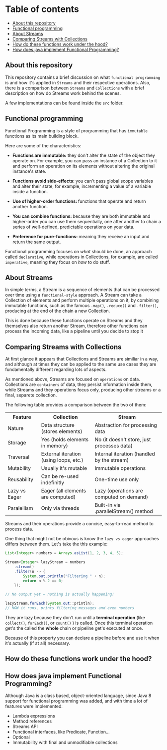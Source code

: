 # Table of contents
- [About this repository](#about-this-repository)
- [Functional programming](#functional-programming)
- [About Streams](#about-streams)
- [Comparing Streams with Collections](#comparing-streams-with-collections)
- [How do these functions work under the hood?](#how-do-these-functions-work-under-the-hood)
- [How does java implement Functional Programming?](#how-does-java-implement-functional-programming)


## About this repository
This repository contains a brief discussion on what `functional programming` is and how it's applied in `Streams` and their respective operations. Also, there is a comparison between `Streams` and `Collections` with a brief description on how do Streams work behind the scenes. 

A few implementations can be found inside the `src` folder.

## Functional programming
Functional Programming is a style of programming that has `immutable` functions as its main building block.

Here are some of the characteristics:

* <b>Functions are immutable:</b> they don't alter the state of the object they operate on. For example, you can pass an instance of a Collection to it and perform an operation on its elements without altering the original instance's state.

* <b>Functions avoid side-effects: </b> you can't pass global scope variables and alter their state, for example, incrementing a value of a variable inside a function.

* <b>Use of higher-order functions: </b> functions that operate and return another function.

* <b>You can combine functions: </b> because they are both immutable and higher-order you can use them sequentially, one after another to chain a series of well-defined, predictable operations on your data.

* <b>Preference for pure-functions: </b> meaning they receive an input and return the same output.

Functional programming focuses on <i>what</i> should be done, an approach called `declarative`, while operations in Collections, for example, are called `imperative`, meaning they focus on <i>how</i> to do stuff.

## About Streams
In simple terms, a Stream is a sequence of elements that can be processed over time using a `functional-style` approach. A Stream can take a Collection of elements and perform multiple operations on it, by combining immutable functions, such as the famous `.map()`, `.reduce()` and `.filter()`, producing at the end of the chain a new Collection.

This is done because these functions operate on Streams and they themselves also return another Stream, therefore other functions can process the incoming data, like a pipeline until you decide to stop it

## Comparing Streams with Collections
At first glance it appears that Collections and Streams are similiar in a way, and although at times they can be applied to the same use cases they are fundamentally different regarding lots of aspects.

As mentioned above, Streams are focused on `operations` on data. Collections are `containers` of data, they persist information inside them, while Streams and they operations focus only, producing other streams or a final, separete collection.

The following table provides a comparison between the two of them:

<table>

<tr>
    <th>Feature</th>
    <th>Collection</th>
    <th>Stream</th>
</tr>

<tr>
    <td>Nature</td>
    <td>Data structure (stores elements)</td>
    <td>Abstraction for processing data</td>
</tr>

<tr>
    <td>Storage</td>
    <td>Yes (holds elements in memory)</td>
    <td>No (it doesn't store, just processes data)</td>
</tr>

<tr>
    <td>Traversal</td>
    <td>External iteration (using loops, etc.)</td>
    <td>	Internal iteration (handled by the stream)</td>
</tr>

<tr>
    <td>Mutability</td>
    <td>Usually it's mutable</td>
    <td>Immutable operations</td>
</tr>

<tr>
    <td>Reusability</td>
    <td>Can be re-used indefinitly</td>
    <td>One-time use only</td>
</tr>

<tr>
    <td>Lazy vs Eager</td>
    <td>Eager (all elements are computed)</td>
    <td>Lazy (operations are computed on demand)</td>
</tr>

<tr>
    <td>Paralellism</td>
    <td>Only via threads</td>
    <td>Built-in via .parallelStream() method</td>
</tr>

</table>

Streams and their operations provide a concise, easy-to-read method to process data.

One thing that might not be obivous is know the `lazy vs eager` approaches differs between them. Let's take the this example:

``` java
List<Integer> numbers = Arrays.asList(1, 2, 3, 4, 5);

Stream<Integer> lazyStream = numbers
    .stream()
    .filter(n -> {
        System.out.println("Filtering " + n);
        return n % 2 == 0;
    });

// No output yet — nothing is actually happening!

lazyStream.forEach(System.out::println); 
// NOW it runs, prints filtering messages and even numbers
```

They are lazy because they don't run until a <b>terminal operation</b> (like `collect()`, `forEach()`, or `count()` ) is called. Once this terminal operation get's the called the <b>whole</b> chain or pipeline get's executed at once. 

Because of this property you can declare a pipeline before and use it when it's actually (if at all) necessary.  

## How do these functions work under the hood?

## How does java implement Functional Programming?
Although Java is a class based, object-oriented language, since Java 8 support for functional programming was added, and with time a lot of features were implemented:

* Lambda expressions
* Method references
* Streams API
* Functional interfaces, like Predicate, Function...
* Optional
* Immutability with final and unmodifiable collections